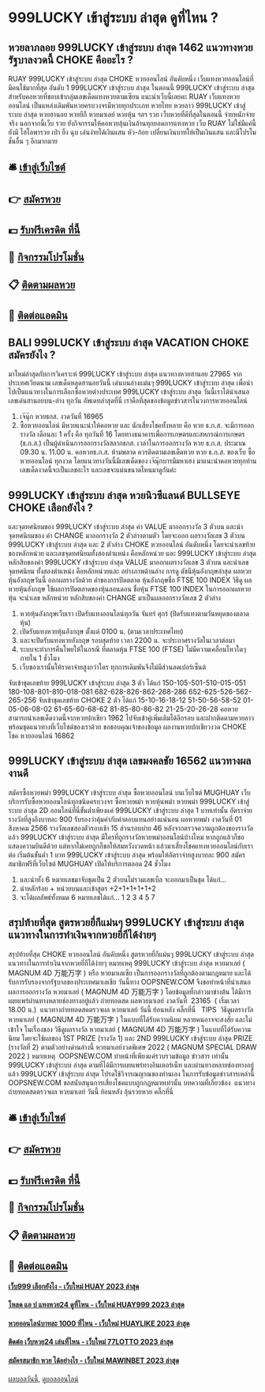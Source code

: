 # 999LUCKY เข้าสู่ระบบ ล่าสุด ดูที่ไหน ?
## หวยลาภลอย 999LUCKY เข้าสู่ระบบ ล่าสุด 1462 แนวทางหวยรัฐบาลงวดนี้ CHOKE คืออะไร ?
RUAY 999LUCKY เข้าสู่ระบบ ล่าสุด CHOKE หวยออนไลน์ อันดับหนึ่ง เว็บแทงหวยออนไลน์ที่มีคนใช้มากที่สุด อันดับ 1 999LUCKY เข้าสู่ระบบ ล่าสุด ในตอนนี้ 999LUCKY เข้าสู่ระบบ ล่าสุด สำหรับคอหวยที่ชอบเข้ากลุ่มเลขเด็ดแทงหวยตามเซียน แนะนำเว็บนี้เลยคะ RUAY เว็บแทงหวยออนไลน์ เป็นแหล่งเดิมพันหวยครบวงจรมีหวยทุกประเภท หวยไทย หวยลาว 999LUCKY เข้าสู่ระบบ ล่าสุด หวยฮานอย หวยยีกี หวยมาเลย์ หวยหุ้น ฯลฯ รวย เว็บหวยที่ดีที่สุดในตอนนี้ จ่ายหนักจ่ายจริง นอกจากนี้เว็บ รวย ยังกิจกรรมให้คอหวยลุ้นเงินล้านทุกยอดการแทงหวย เว็บ RUAY ไม่ใช่มีแค่นี้ยังมี ไฮโลพารวย เป่า ยิ้ง ฉุบ เล่นง่ายได้เงินแสน หัว-ก้อย เปลี่ยนเงินบาทให้เป็นเงินแสน และมีโปรโมชั่นอื่น ๆ อีกมากมาย

## 🛎 [เข้าสู่เว็บไซต์](https://bit.ly/3BG5bNw)
## 👉 [สมัครหวย](https://bit.ly/3BG5bNw)
## 💵 [รับฟรีเครดิต ที่นี้](https://bit.ly/3C3mvgS)
## 👑 [กิจกรรมโปรโมชั่น](https://bit.ly/3C3mvgS)
## 📋 [ติดตามผลหวย](https://bit.ly/3C3mvgS)
## 📱 [ติดต่อแอดมิน](https://bit.ly/3C3mvgS)

## BALI 999LUCKY เข้าสู่ระบบ ล่าสุด VACATION CHOKE สมัครยังไง ?
มาใหม่ล่าสุดกับการวิเคราะห์ 999LUCKY เข้าสู่ระบบ ล่าสุด แนวทางหวยฮานอย 27965 จากประเทศเวียดนาม เลขเด็ดหลุดฮานอยวันนี้ เด่นบนล่างแม่นๆ 999LUCKY เข้าสู่ระบบ ล่าสุด เพื่อนำไปเป็นแนวทางในการเลือกซื้อหวยต่างประเทศ 999LUCKY เข้าสู่ระบบ ล่าสุด วันนี้เราได้นำเสนอเลขเด่นฮานอยบน-ล่าง ทุกวัน อัพเดทล่าสุดที่นี่ เราคือที่สุดของข้อมูลข่าวสารในวงการหวยออนไลน์
1. เจ๊นุ๊ก หวยธกส. งวดวันที่ 16965
2. ซื้อหวยออนไลน์ มีหวยแนะนำให้คอหวย และ นักเสี่ยงโชคทั้งหลาย คือ หวย ธ.ก.ส. จะมีการออกรางวัล เดือนละ 1 ครั้ง คือ ทุกวันที่ 16 โดยทางธนาคารเพื่อการเกษตรและสหกรณ์การเกษตร (ธ.ก.ส.) เป็นผู้ดำเนินการออกรางวัลสลากธกส. เวลาในการออกรางวัล หวย ธ.ก.ส. ประมาณ 09.30 น. 11.00 น. คอหวยธ.ก.ส. ห้ามพลาด ควรติดตามเลขเด็ดหวย หวย ธ.ก.ส. ของเว็บ ซื้อหวยออนไลน์ ทุกงวด โดยแนวทางวันนี้มีเลขเด็ดของ เจ๊นุ๊กบารมีมหาเฮง มาแนะนำคอหวยทุกท่าน เลขเด็ดงวดนี้จะเป็นเลขอะไร และเลขจะแม่นขนาดไหนมาดูกันค่ะ

## 999LUCKY เข้าสู่ระบบ ล่าสุด หวยนิวซีแลนด์ BULLSEYE CHOKE เลือกยังไง ?
และจุดทศนิยมของ 999LUCKY เข้าสู่ระบบ ล่าสุด ค่า VALUE มาออกรางวัล 3 ตัวบน และนำจุดทศนิยมของ ค่า CHANGE มาออกรางวัล 2 ตัวล่างตามตัว
โดยจะออก ผลรางวัลเลข 3 ตัวบน 999LUCKY เข้าสู่ระบบ ล่าสุด และ 2 ตัวล่าง CHOKE หวยออนไลน์ อันดับหนึ่ง โดยจะนำเลขท้าย ของหลักหน่วย และเลขจุดทศนิยมทั้งสองตำแหน่ง คือหลักหน่วย และ 999LUCKY เข้าสู่ระบบ ล่าสุด หลักสิบของค่า 999LUCKY เข้าสู่ระบบ ล่าสุด VALUE มาออกผลรางวัลเลข 3 ตัวบน และนำเลขจุดทศนิยม ทั้งสองตำแหน่ง คือหลักหน่วยและ
อย่างภาพด้านล่าง
การดู ดัชนีหุ้นอังกฤษล่าสุด ผลหวยหุ้นอังกฤษวันนี้ ออกผลรางวัลด้วย ค่าของการปิดตลาด หุ้นอังกฤษชื่อ FTSE 100 INDEX
วิธีดู ผลหวยหุ้นอังกฤษ ใช้ผลการปิดตลาดของหุ้นลอนดอน ชื่อหุ้น FTSE 100 INDEX ในการออกผลหวยหุ้น จะนำเลข หลักหน่วย
หลักสิบของค่า CHANGE มาเป็นผลออกรางวัลเลข 2 ตัวล่าง
1. หวยหุ้นอังกฤษเว็บเรา เปิดรับแทงออนไลน์ทุกวัน จันทร์ ศุกร์ (ปิดรับแทงตามวันหยุดของตลาดหุ้น)
2. เปิดรับแทงหวยหุ้นอังกฤษ ตั้งแต่ 0100 น. (ตามเวลาประเทศไทย)
3. และจะปิดรับแทงหวยอังกฤษ รอบสุดท้าย เวลา 2200 น. จะประกาศรางวัลในเวลาต่อมา
4. ระบบจะทำการคืนโพยให้ในกรณี ที่ตลาดหุ้น FTSE 100 (FTSE) ไม่มีความเคลื่อนไหวใดๆ ภายใน 1 ชั่วโมง
5. เว็บของเรานั้นให้ราคาจ่ายสูงกว่าใคร ทุกการเดิมพันจึงไม่มีส่วนลดเปอร์เซ็นต์

จับเข้าชุดเลขท้าย 999LUCKY เข้าสู่ระบบ ล่าสุด 3 ตัว ได้แก่
150-105-501-510-015-051
180-108-801-810-018-081
682-628-826-862-268-286
652-625-526-562-265-256
จับเข้าชุดเลขท้าย CHOKE 2 ตัว ได้แก่
15-10-16-18-12
51-50-56-58-52
01-05-06-08-02
61-65-60-68-62
81-85-80-86-82
21-25-20-26-28
คอหวยสามารถนำเลขเด็ดงวดนี้จากหวยปกเขียว 1962 ไปจับเข้าคู่เพิ่มเติมได้อีกรอบ และฝากติดตามหวยลาว พร้อมชุดแนวทางที่เว็บไซต์ของเราด้วย
ขอขอบคุณเจ้าของข้อมูล
ผลงานหวยปกเขียวงวด CHOKE โชค หวยออนไลน์ 16862


## 999LUCKY เข้าสู่ระบบ ล่าสุด เลขมงคลชัย 16562 แนวทางผลงานดี
สมัครซื้อหวยพม่า 999LUCKY เข้าสู่ระบบ ล่าสุด ซื้อหวยออนไลน์ บนเว็บไซต์ MUGHUAY เว็บบริการรับซื้อหวยออนไลน์ทุกชนิดครบวงจร ซื้อหวยพม่า หวยหุ้นพม่า หวยพม่า 999LUCKY เข้าสู่ระบบ ล่าสุด 2D ออนไลน์ที่นี่ขั้นต่ำเพียงแค่ 999LUCKY เข้าสู่ระบบ ล่าสุด 1 บาทเท่านั้น อัตราจ่ายรางวัลที่สูงถึงบาทละ 900 รับรองว่าคุ้มค่ากับค่าตอบแทนอย่างแน่นอน
ผลหวยพม่า งวดวันที่ 01 สิงหาคม 2566 รางวัลเลขสองตัวรอบเช้า 15 ส่วนรอบบ่าย 46 หลังจากตรวจความถูกต้องของรางวัลแล้ว 999LUCKY เข้าสู่ระบบ ล่าสุด มีใครที่ถูกรางวัลหวยพม่าออนไลน์บ้างไหม หากถูกแล้วก็ขอแสดงความยินดีด้วย แต่หากไม่เคยถูกก็ขอให้สมหวังงวดหน้า แล้วมาเสี่ยงโชคแทงหวยออนไลน์กับเราต่อ เริ่มต้นขั้นต่ำ 1 บาท 999LUCKY เข้าสู่ระบบ ล่าสุด พร้อมให้อัตราจ่ายสูงบาทละ 900 สมัครสมาชิกฟรีที่เว็บไซต์ MUGHUAY เปิดให้บริการตลอด 24 ชั่วโมง
1. และนำทั้ง 6 หมายเลขมาจับชุดเป็น 2 ตัวบนไม่รวมเลขเบิ้ล จะออกมาเป็นชุด ได้แก่…
2. นำหลักร้อย + หน่วยบนและเข้าสูตร +2+1+1+1+1+2
3. จะได้ผลลัพธ์ทั้งหมด 6 หมายเลขได้แก่… 1 2 3 4 5 7

## สรุปท้ายที่สุด สูตรหวยยี่กีแม่นๆ 999LUCKY เข้าสู่ระบบ ล่าสุด แนวทางในการทำเงินจากหวยยี่กีได้ง่ายๆ
สรุปท้ายที่สุด CHOKE หวยออนไลน์ อันดับหนึ่ง สูตรหวยยี่กีแม่นๆ 999LUCKY เข้าสู่ระบบ ล่าสุด แนวทางในการทำเงินจากหวยยี่กีได้ง่ายๆ หมายเหตุ 999LUCKY เข้าสู่ระบบ ล่าสุด หวยมาเลย์ ( MAGNUM 4D 万能万字 ) หรือ หวยมาเลเซีย เป็นการออกรางวัลที่ถูกต้องตามกฎหมาย และได้รับการรับรองจากรัฐบาลของประเทศมาเลเชีย
วันนี้ทาง OOPSNEW.COM จึงขอทำหน้าที่นำเสนอ ผลการออกรางวัล หวยมาเลย์ ( MAGNUM 4D 万能万字 ) โดยข้อมูลที่กล่าวมาข่างต้น ได้มีการเผยแพร่ผ่านทางหลายช่องทางอยู่แล้ว
ถ่ายทอดสด ผลหวยมาเลย์ งวดวันที่  23165  ( เริ่มเวลา 18.00 น.)
 แนวทางถ่ายทอดสดตรวจผล หวยมาเลย์ วันนี้ ย้อนหลัง คลิ๊กที่นี่  
TIPS  วิธีดูผลรางวัลหวยมาเลย์ ( MAGNUM 4D 万能万字 ) ในแบบที่ได้รับความนิยม
หลายคนอาจจะสงสัย และไม่เข้าใจ ในเรื่องของ วิธีดูผลรางวัล หวยมาเลย์ ( MAGNUM 4D 万能万字 ) ในแบบที่ได้รับความนิยม โดยจะใช้ผลของ 1ST PRIZE (รางวัล 1) และ 2ND 999LUCKY เข้าสู่ระบบ ล่าสุด PRIZE (รางวัลที่ 2) ตามตัวอย่างด่านล่างนี้
หวยมาเลย์งวดพิเศษ 2022 ( MAGNUM SPECIAL DRAW 2022 )
หมายเหตุ  OOPSNEW.COM ทำหน้าที่เพียงแค่รวบรวมข้อมูล ข่าวสาร เท่านั้น 999LUCKY เข้าสู่ระบบ ล่าสุด ตามที่ได้มีการเผยแพร่ทางอินเตอร์เน็ท และผ่านทางหลายช่องทางอยู่แล้ว 999LUCKY เข้าสู่ระบบ ล่าสุด โปรดใช้วิจารณญาณของท่านเอง ในการรับข้อมูลข่าวสารเหล่านี้ OOPSNEW.COM ขอสนับสนุนการเสี่ยงโชคแบบถูกกฎหมายเท่านั้น
บทความที่เกี่ยวข้อง
 แนวทางถ่ายทอดสดตรวจผล หวยมาเลย์ วันนี้ ย้อนหลัง ลุ้นรวยหวย คลิ๊กที่นี่  

## 🛎 [เข้าสู่เว็บไซต์](https://bit.ly/3BG5bNw)
## 👉 [สมัครหวย](https://bit.ly/3BG5bNw)
## 💵 [รับฟรีเครดิต ที่นี้](https://bit.ly/3C3mvgS)
## 👑 [กิจกรรมโปรโมชั่น](https://bit.ly/3C3mvgS)
## 📋 [ติดตามผลหวย](https://bit.ly/3C3mvgS)
## 📱 [ติดต่อแอดมิน](https://bit.ly/3C3mvgS)

#### [เว็บ999 เลือกยังไง - เว็บใหม่ HUAY 2023 ล่าสุด](https://atom.io/themes/เว็บ999%20เลือกยังไง%20-%20เว็บใหม่%20huay%202023%20ล่าสุด)
#### [โหลด แอ ป แทงหวย24 ดูที่ไหน - เว็บใหม่ HUAY999 2023 ล่าสุด](https://atom.io/themes/โหลด%20แอ%20ป%20แทงหวย24%20ดูที่ไหน%20-%20เว็บใหม่%20huay999%202023%20ล่าสุด)
#### [หวยออนไลน์บาทละ 1000 ที่ไหน - เว็บใหม่ HUAYLIKE 2023 ล่าสุด](https://atom.io/themes/หวยออนไลน์บาทละ%201000%20ที่ไหน%20-%20เว็บใหม่%20huaylike%202023%20ล่าสุด)
#### [ติดต่อ เว็บหวย24 เล่นที่ไหน - เว็บใหม่ 77LOTTO 2023 ล่าสุด](https://atom.io/themes/ติดต่อ%20เว็บหวย24%20เล่นที่ไหน%20-%20เว็บใหม่%2077lotto%202023%20ล่าสุด)
#### [สมัครสมาชิก หวย ได้อย่างไร - เว็บใหม่ MAWINBET 2023 ล่าสุด](https://atom.io/themes/สมัครสมาชิก%20หวย%20ได้อย่างไร%20-%20เว็บใหม่%20mawinbet%202023%20ล่าสุด)

[ผลบอลวันนี้](https://siamsport.tv "ผลบอลวันนี้"), [ดูบอลออนไลน์](https://siamsport.tv/ดูบอลสด "ดูบอลออนไลน์")